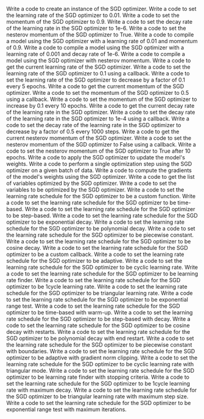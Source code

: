 Write a code to create an instance of the SGD optimizer.
Write a code to set the learning rate of the SGD optimizer to 0.01.
Write a code to set the momentum of the SGD optimizer to 0.9.
Write a code to set the decay rate of the learning rate in the SGD optimizer to 1e-6.
Write a code to set the nesterov momentum of the SGD optimizer to True.
Write a code to compile a model using the SGD optimizer with a learning rate of 0.01 and momentum of 0.9.
Write a code to compile a model using the SGD optimizer with a learning rate of 0.001 and decay rate of 1e-6.
Write a code to compile a model using the SGD optimizer with nesterov momentum.
Write a code to get the current learning rate of the SGD optimizer.
Write a code to set the learning rate of the SGD optimizer to 0.1 using a callback.
Write a code to set the learning rate of the SGD optimizer to decrease by a factor of 0.1 every 5 epochs.
Write a code to get the current momentum of the SGD optimizer.
Write a code to set the momentum of the SGD optimizer to 0.5 using a callback.
Write a code to set the momentum of the SGD optimizer to increase by 0.1 every 10 epochs.
Write a code to get the current decay rate of the learning rate in the SGD optimizer.
Write a code to set the decay rate of the learning rate in the SGD optimizer to 1e-4 using a callback.
Write a code to set the decay rate of the learning rate in the SGD optimizer to decrease by a factor of 0.5 every 1000 steps.
Write a code to get the current nesterov momentum of the SGD optimizer.
Write a code to set the nesterov momentum of the SGD optimizer to False using a callback.
Write a code to set the nesterov momentum of the SGD optimizer to True after 10 epochs.
Write a code to apply the SGD optimizer to update the model's weights.
Write a code to perform a single optimization step using the SGD optimizer on a given batch of data.
Write a code to compute the gradients of the model's weights using the SGD optimizer.
Write a code to get the list of variables optimized by the SGD optimizer.
Write a code to set the variables to be optimized by the SGD optimizer.
Write a code to set the learning rate schedule for the SGD optimizer to be a custom function.
Write a code to set the learning rate schedule for the SGD optimizer to be time-based.
Write a code to set the learning rate schedule for the SGD optimizer to be step-based.
Write a code to set the learning rate schedule for the SGD optimizer to be exponential decay.
Write a code to set the learning rate schedule for the SGD optimizer to be polynomial decay.
Write a code to set the learning rate schedule for the SGD optimizer to be piecewise constant.
Write a code to set the learning rate schedule for the SGD optimizer to be cosine decay.
Write a code to set the learning rate schedule for the SGD optimizer to be a custom callback.
Write a code to set the learning rate schedule for the SGD optimizer to be adaptive.
Write a code to set the learning rate schedule for the SGD optimizer to be cyclic learning rate.
Write a code to set the learning rate schedule for the SGD optimizer to be learning rate finder.
Write a code to set the learning rate schedule for the SGD optimizer to be 1cycle learning rate.
Write a code to set the learning rate schedule for the SGD optimizer to be triangular learning rate.
Write a code to set the learning rate schedule for the SGD optimizer to be exponential range test.
Write a code to set the learning rate schedule for the SGD optimizer to be time-based with warm-up.
Write a code to set the learning rate schedule for the SGD optimizer to be step-based with decay.
Write a code to set the learning rate schedule for the SGD optimizer to be cosine decay with restarts.
Write a code to set the learning rate schedule for the SGD optimizer to be polynomial decay with end restart.
Write a code to set the learning rate schedule for the SGD optimizer to be piecewise constant with boundaries.
Write a code to set the learning rate schedule for the SGD optimizer to be adaptive with gradient norm clipping.
Write a code to set the learning rate schedule for the SGD optimizer to be cyclic learning rate with triangular mode.
Write a code to set the learning rate schedule for the SGD optimizer to be learning rate finder with stopping criteria.
Write a code to set the learning rate schedule for the SGD optimizer to be 1cycle learning rate with maximum decay.
Write a code to set the learning rate schedule for the SGD optimizer to be triangular learning rate with maximum step size.
Write a code to set the learning rate schedule for the SGD optimizer to be exponential range test with maximum iterations.